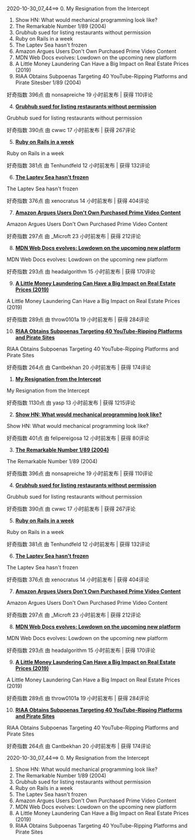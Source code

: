 2020-10-30_07_44==>
0.  My Resignation from the Intercept
1.  Show HN: What would mechanical programming look like?
2.  The Remarkable Number 1/89 (2004)
3.  Grubhub sued for listing restaurants without permission
4.  Ruby on Rails in a week
5.  The Laptev Sea hasn't frozen
6.  Amazon Argues Users Don't Own Purchased Prime Video Content
7.  MDN Web Docs evolves: Lowdown on the upcoming new platform
8.  A Little Money Laundering Can Have a Big Impact on Real Estate Prices (2019)
9.  RIAA Obtains Subpoenas Targeting 40 YouTube-Ripping Platforms and Pirate Sitesber 1/89 (2004) 

 好奇指数 396点  由 nonsapreiche 19 小时前发布 | 获得 110评论 

4. **[Grubhub sued for listing restaurants without permission](https://news.ycombinator.com/item?id=24930436)** 

 Grubhub sued for listing restaurants without permission 

 好奇指数 390点  由 cwwc 17 小时前发布 | 获得 267评论 

5. **[Ruby on Rails in a week](https://news.ycombinator.com/item?id=24934581)** 

 Ruby on Rails in a week 

 好奇指数 381点  由 Tenhundfeld 12 小时前发布 | 获得 132评论 

6. **[The Laptev Sea hasn't frozen](https://news.ycombinator.com/item?id=24932466)** 

 The Laptev Sea hasn't frozen 

 好奇指数 376点  由 xenocratus 14 小时前发布 | 获得 404评论 

7. **[Amazon Argues Users Don't Own Purchased Prime Video Content](https://news.ycombinator.com/item?id=24928306)** 

 Amazon Argues Users Don't Own Purchased Prime Video Content 

 好奇指数 297点  由 _Microft 23 小时前发布 | 获得 212评论 

8. **[MDN Web Docs evolves: Lowdown on the upcoming new platform](https://news.ycombinator.com/item?id=24931862)** 

 MDN Web Docs evolves: Lowdown on the upcoming new platform 

 好奇指数 293点  由 headalgorithm 15 小时前发布 | 获得 170评论 

9. **[A Little Money Laundering Can Have a Big Impact on Real Estate Prices (2019)](https://news.ycombinator.com/item?id=24929699)** 

 A Little Money Laundering Can Have a Big Impact on Real Estate Prices (2019) 

 好奇指数 289点  由 throw0101a 19 小时前发布 | 获得 284评论 

10. **[RIAA Obtains Subpoenas Targeting 40 YouTube-Ripping Platforms and Pirate Sites](https://news.ycombinator.com/item?id=24929276)** 

 RIAA Obtains Subpoenas Targeting 40 YouTube-Ripping Platforms and Pirate Sites 

 好奇指数 264点  由 Cantbekhan 20 小时前发布 | 获得 174评论 

1. **[My Resignation from the Intercept](https://news.ycombinator.com/item?id=24933054)** 

 My Resignation from the Intercept 

 好奇指数 1130点  由 yasp 13 小时前发布 | 获得 1215评论 

2. **[Show HN: What would mechanical programming look like?](https://news.ycombinator.com/item?id=24934722)** 

 Show HN: What would mechanical programming look like? 

 好奇指数 401点  由 felipereigosa 12 小时前发布 | 获得 80评论 

3. **[The Remarkable Number 1/89 (2004)](https://news.ycombinator.com/item?id=24929726)** 

 The Remarkable Number 1/89 (2004) 

 好奇指数 396点  由 nonsapreiche 19 小时前发布 | 获得 110评论 

4. **[Grubhub sued for listing restaurants without permission](https://news.ycombinator.com/item?id=24930436)** 

 Grubhub sued for listing restaurants without permission 

 好奇指数 390点  由 cwwc 17 小时前发布 | 获得 267评论 

5. **[Ruby on Rails in a week](https://news.ycombinator.com/item?id=24934581)** 

 Ruby on Rails in a week 

 好奇指数 381点  由 Tenhundfeld 12 小时前发布 | 获得 132评论 

6. **[The Laptev Sea hasn't frozen](https://news.ycombinator.com/item?id=24932466)** 

 The Laptev Sea hasn't frozen 

 好奇指数 376点  由 xenocratus 14 小时前发布 | 获得 404评论 

7. **[Amazon Argues Users Don't Own Purchased Prime Video Content](https://news.ycombinator.com/item?id=24928306)** 

 Amazon Argues Users Don't Own Purchased Prime Video Content 

 好奇指数 297点  由 _Microft 23 小时前发布 | 获得 212评论 

8. **[MDN Web Docs evolves: Lowdown on the upcoming new platform](https://news.ycombinator.com/item?id=24931862)** 

 MDN Web Docs evolves: Lowdown on the upcoming new platform 

 好奇指数 293点  由 headalgorithm 15 小时前发布 | 获得 170评论 

9. **[A Little Money Laundering Can Have a Big Impact on Real Estate Prices (2019)](https://news.ycombinator.com/item?id=24929699)** 

 A Little Money Laundering Can Have a Big Impact on Real Estate Prices (2019) 

 好奇指数 289点  由 throw0101a 19 小时前发布 | 获得 284评论 

10. **[RIAA Obtains Subpoenas Targeting 40 YouTube-Ripping Platforms and Pirate Sites](https://news.ycombinator.com/item?id=24929276)** 

 RIAA Obtains Subpoenas Targeting 40 YouTube-Ripping Platforms and Pirate Sites 

 好奇指数 264点  由 Cantbekhan 20 小时前发布 | 获得 174评论 

2020-10-30_07_44==>
0.  My Resignation from the Intercept
1.  Show HN: What would mechanical programming look like?
2.  The Remarkable Number 1/89 (2004)
3.  Grubhub sued for listing restaurants without permission
4.  Ruby on Rails in a week
5.  The Laptev Sea hasn't frozen
6.  Amazon Argues Users Don't Own Purchased Prime Video Content
7.  MDN Web Docs evolves: Lowdown on the upcoming new platform
8.  A Little Money Laundering Can Have a Big Impact on Real Estate Prices (2019)
9.  RIAA Obtains Subpoenas Targeting 40 YouTube-Ripping Platforms and Pirate Sites